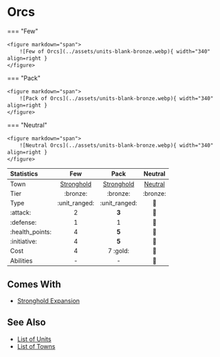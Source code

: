 # Orcs

=== "Few"

    <figure markdown="span">
        ![Few of Orcs](../assets/units-blank-bronze.webp){ width="340" align=right }
    </figure>

=== "Pack"

    <figure markdown="span">
        ![Pack of Orcs](../assets/units-blank-bronze.webp){ width="340" align=right }
    </figure>

=== "Neutral"

    <figure markdown="span">
        ![Neutral Orcs](../assets/units-blank-bronze.webp){ width="340" align=right }
    </figure>


| Statistics | Few | Pack | Neutral |
| :--- | :---: | :---: | :---: |
| Town | [Stronghold](../towns/stronghold.md) | [Stronghold](../towns/stronghold.md) | [Neutral](../towns/neutral.md) |
| Tier | :bronze: | :bronze: | :bronze: |
| Type | :unit_ranged: | :unit_ranged: | 🚧 |
| :attack: | 2 | **3** | 🚧 |
| :defense: | 1 | 1 | 🚧 |
| :health_points: | 4 | **5** | 🚧 |
| :initiative: | 4 | **5** | 🚧 |
| Cost | 4 | 7 :gold: | 🚧 |
| Abilities | - | - | 🚧 |


## Comes With

- [Stronghold Expansion](../content/stronghold_expansion.md)


## See Also

- [List of Units](index.md)
- [List of Towns](../towns/index.md)